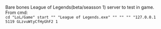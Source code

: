 Bare bones League of Legends(beta/seasson 1) server to test in game.  
From cmd:  
``
cd "LoL/Game"
start "" "League of Legends.exe" "" "" "" "127.0.0.1 5119 GLzvuWtyCfHyGhF2 1
``
